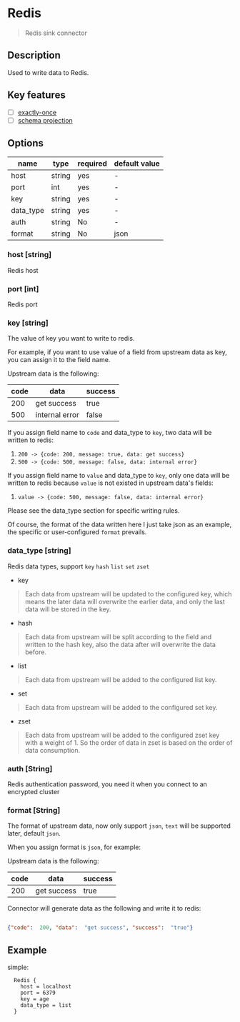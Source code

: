 # Redis

> Redis sink connector

## Description

Used to write data to Redis.

## Key features

- [ ] [exactly-once](../../concept/connector-v2-features.md)
- [ ] [schema projection](../../concept/connector-v2-features.md)

##  Options

| name      | type   | required | default value |
|-----------|--------|----------|---------------|
| host      | string | yes      | -             |
| port      | int    | yes      | -             |
| key       | string | yes      | -             |
| data_type | string | yes      | -             |
| auth      | string | No       | -             |
| format    | string | No       | json          |

### host [string]

Redis host

### port [int]

Redis port

### key [string]

The value of key you want to write to redis. 

For example, if you want to use value of a field from upstream data as key, you can assign it to the field name.

Upstream data is the following:

| code | data           | success |
|------|----------------|---------|
| 200  | get success    | true    |
| 500  | internal error | false   |

If you assign field name to `code` and data_type to `key`, two data will be written to redis: 
1. `200 -> {code: 200, message: true, data: get success}`
2. `500 -> {code: 500, message: false, data: internal error}`

If you assign field name to `value` and data_type to `key`, only one data will be written to redis because `value` is not existed in upstream data's fields:

1. `value -> {code: 500, message: false, data: internal error}` 

Please see the data_type section for specific writing rules.

Of course, the format of the data written here I just take json as an example, the specific or user-configured `format` prevails.

### data_type [string]

Redis data types, support `key` `hash` `list` `set` `zset`

- key
> Each data from upstream will be updated to the configured key, which means the later data will overwrite the earlier data, and only the last data will be stored in the key.

- hash
> Each data from upstream will be split according to the field and written to the hash key, also the data after will overwrite the data before.

- list
> Each data from upstream will be added to the configured list key.

- set
> Each data from upstream will be added to the configured set key.

- zset
> Each data from upstream will be added to the configured zset key with a weight of 1. So the order of data in zset is based on the order of data consumption.

### auth [String]

Redis authentication password, you need it when you connect to an encrypted cluster

### format [String]

The format of upstream data, now only support `json`, `text` will be supported later, default `json`.

When you assign format is `json`, for example:

Upstream data is the following:

| code | data        | success |
|------|-------------|---------|
| 200  | get success | true    |

Connector will generate data as the following and write it to redis:

```json

{"code":  200, "data":  "get success", "success":  "true"}

```

## Example

simple:

```hocon
  Redis {
    host = localhost
    port = 6379
    key = age
    data_type = list
  }
```

